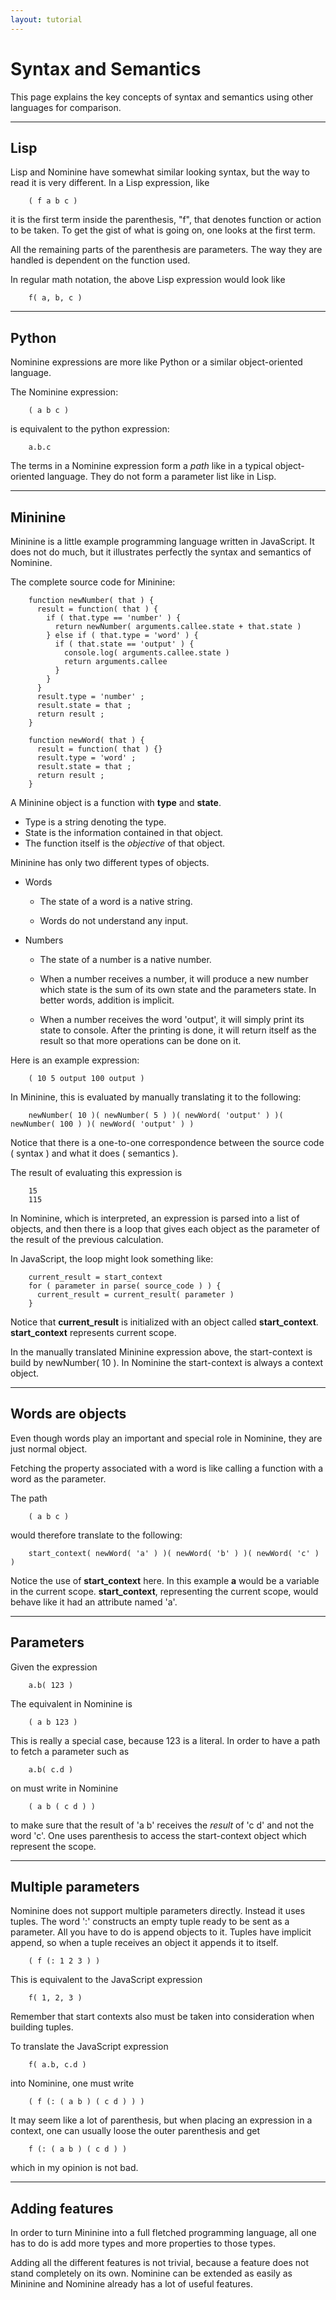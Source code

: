 ```yaml
---
layout: tutorial
---
```


Syntax and Semantics
====================

This page explains the key concepts of syntax and semantics using other languages for comparison.

<hr>

Lisp
----

Lisp and Nominine have somewhat similar looking syntax, but the way to read it is very different.
In a Lisp expression, like

        ( f a b c )

it is the first term inside the parenthesis, "f", that denotes function or action to be taken.
To get the gist of what is going on, one looks at the first term.

All the remaining parts of the parenthesis are parameters.
The way they are handled is dependent on the function used.

In regular math notation, the above Lisp expression would look like

        f( a, b, c )

<hr>

Python
------

Nominine expressions are more like Python or a similar object-oriented language.

The Nominine expression:

        ( a b c )

is equivalent to the python expression:

        a.b.c

The terms in a Nominine expression form a *path* like in a typical object-oriented language.
They do not form a parameter list like in Lisp.

<hr>

Mininine
--------

Mininine is a little example programming language written in JavaScript.
It does not do much,
but it illustrates perfectly the syntax and semantics of Nominine.

The complete source code for Mininine:

        function newNumber( that ) {
          result = function( that ) {
            if ( that.type == 'number' ) {
              return newNumber( arguments.callee.state + that.state )
            } else if ( that.type = 'word' ) {
              if ( that.state == 'output' ) {
                console.log( arguments.callee.state )
                return arguments.callee
              }
            }
          }
          result.type = 'number' ;
          result.state = that ;
          return result ;
        }

        function newWord( that ) {
          result = function( that ) {}
          result.type = 'word' ;
          result.state = that ;
          return result ;
        }


A Mininine object is a function with **type** and **state**.
- Type is a string denoting the type.
- State is the information contained in that object.
- The function itself is the *objective* of that object.

Mininine has only two different types of objects.

- Words

   - The state of a word is a native string.

   - Words do not understand any input.

- Numbers

   - The state of a number is a native number.

   - When a number receives a number, it will produce a new number which state is the sum of its own state and the parameters state. In better words, addition is implicit.

   - When a number receives the word 'output', it will simply print its state to console. After the printing is done, it will return itself as the result so that more operations can be done on it.

Here is an example expression:

        ( 10 5 output 100 output )

In Mininine, this is evaluated by manually translating it to the following:

        newNumber( 10 )( newNumber( 5 ) )( newWord( 'output' ) )( newNumber( 100 ) )( newWord( 'output' ) )

Notice that there is a one-to-one correspondence between the source code ( syntax ) and what it does ( semantics ).

The result of evaluating this expression is 

        15
        115

In Nominine, which is interpreted, an expression is parsed into a list of objects, and then there is a loop that gives each object as the parameter of the result of the previous calculation.

In JavaScript, the loop might look something like:

        current_result = start_context
        for ( parameter in parse( source_code ) ) {
          current_result = current_result( parameter )
        }

Notice that **current_result** is initialized with an object called **start_context**.
**start_context** represents current scope.

In the manually translated Mininine expression above, the start-context is build by newNumber( 10 ).
In Nominine the start-context is always a context object.

<hr>

Words are objects
-----------------

Even though words play an important and special role in Nominine,
they are just normal object.

Fetching the property associated with a word is like calling a function with a word as the parameter.

The path

        ( a b c )

would therefore translate to the following:

        start_context( newWord( 'a' ) )( newWord( 'b' ) )( newWord( 'c' ) )

Notice the use of **start_context** here.
In this example **a** would be a variable in the current scope. **start_context**, representing the current scope,
would behave like it had an attribute named 'a'.

<hr>

Parameters
----------

Given the expression

        a.b( 123 )

The equivalent in Nominine is

        ( a b 123 )

This is really a special case, because 123 is a literal.
In order to have a path to fetch a parameter such as

        a.b( c.d )

on must write in Nominine

        ( a b ( c d ) )

to make sure that the result of 'a b' receives the *result* of 'c d' and not the word 'c'.
One uses parenthesis to access the start-context object which represent the scope.

<hr>

Multiple parameters
-------------------

Nominine does not support multiple parameters directly.
Instead it uses tuples. The word ':' constructs an empty tuple ready to be sent as a parameter.
All you have to do is append objects to it.
Tuples have implicit append, so when a tuple receives an object it appends it to itself.

        ( f (: 1 2 3 ) )

This is equivalent to the JavaScript expression

        f( 1, 2, 3 )

Remember that start contexts also must be taken into consideration when building tuples.

To translate the JavaScript expression

        f( a.b, c.d )

into Nominine, one must write

        ( f (: ( a b ) ( c d ) ) )

It may seem like a lot of parenthesis, but when placing an expression in a context, one can usually loose the outer parenthesis and get

        f (: ( a b ) ( c d ) )

which in my opinion is not bad.

<hr>


Adding features
---------------

In order to turn Mininine into a full fletched programming language,
all one has to do is add more types and more properties to those types.

Adding all the different features is not trivial, because a feature does not stand completely on its own.
Nominine can be extended as easily as Mininine and Nominine already has a lot of useful features.

